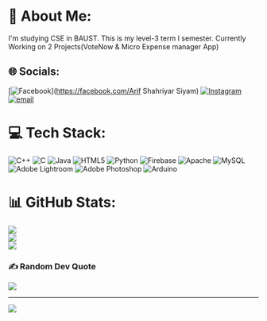 # 💫 About Me:
I'm studying CSE in BAUST.
This is my level-3 term I semester.
Currently Working on 2 Projects(VoteNow & Micro Expense manager App)


## 🌐 Socials:
[![Facebook](https://img.shields.io/badge/Facebook-%231877F2.svg?logo=Facebook&logoColor=white)](https://facebook.com/Arif Shahriyar Siyam) [![Instagram](https://img.shields.io/badge/Instagram-%23E4405F.svg?logo=Instagram&logoColor=white)](https://instagram.com/this_is_s.siyam) [![email](https://img.shields.io/badge/Email-D14836?logo=gmail&logoColor=white)](mailto:shahriyarsiyam18@gmail.com) 

# 💻 Tech Stack:
![C++](https://img.shields.io/badge/c++-%2300599C.svg?style=flat-square&logo=c%2B%2B&logoColor=white) ![C](https://img.shields.io/badge/c-%2300599C.svg?style=flat-square&logo=c&logoColor=white) ![Java](https://img.shields.io/badge/java-%23ED8B00.svg?style=flat-square&logo=openjdk&logoColor=white) ![HTML5](https://img.shields.io/badge/html5-%23E34F26.svg?style=flat-square&logo=html5&logoColor=white) ![Python](https://img.shields.io/badge/python-3670A0?style=flat-square&logo=python&logoColor=ffdd54) ![Firebase](https://img.shields.io/badge/firebase-%23039BE5.svg?style=flat-square&logo=firebase) ![Apache](https://img.shields.io/badge/apache-%23D42029.svg?style=flat-square&logo=apache&logoColor=white) ![MySQL](https://img.shields.io/badge/mysql-4479A1.svg?style=flat-square&logo=mysql&logoColor=white) ![Adobe Lightroom](https://img.shields.io/badge/Adobe%20Lightroom-31A8FF.svg?style=flat-square&logo=Adobe%20Lightroom&logoColor=white) ![Adobe Photoshop](https://img.shields.io/badge/adobe%20photoshop-%2331A8FF.svg?style=flat-square&logo=adobe%20photoshop&logoColor=white) ![Arduino](https://img.shields.io/badge/-Arduino-00979D?style=flat-square&logo=Arduino&logoColor=white)
# 📊 GitHub Stats:
![](https://github-readme-stats.vercel.app/api?username=Shahriyarsiyam18&theme=dark&hide_border=false&include_all_commits=true&count_private=false)<br/>
![](https://nirzak-streak-stats.vercel.app/?user=Shahriyarsiyam18&theme=dark&hide_border=false)<br/>
![](https://github-readme-stats.vercel.app/api/top-langs/?username=Shahriyarsiyam18&theme=dark&hide_border=false&include_all_commits=true&count_private=false&layout=compact)

### ✍️ Random Dev Quote
![](https://quotes-github-readme.vercel.app/api?type=horizontal&theme=gruvbox)

---
[![](https://visitcount.itsvg.in/api?id=Shahriyarsiyam18&icon=9&color=12)](https://visitcount.itsvg.in)

<!-- Proudly created with GPRM ( https://gprm.itsvg.in ) -->
